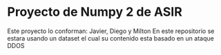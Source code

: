 # Proyecto de Numpy 2 de ASIR
Este proyecto lo conforman:
Javier, Diego y Milton
En este repositorio se estara usando un dataset el cual su contenido esta basado en un ataque DDOS
